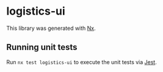 # logistics-ui

This library was generated with [Nx](https://nx.dev).

## Running unit tests

Run `nx test logistics-ui` to execute the unit tests via [Jest](https://jestjs.io).
